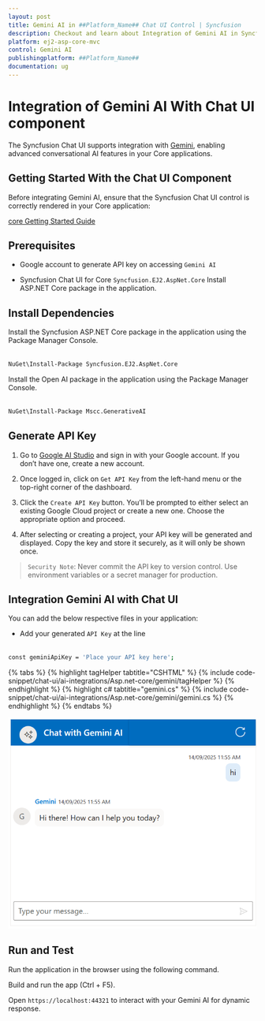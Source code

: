 ```yaml
---
layout: post
title: Gemini AI in ##Platform_Name## Chat UI Control | Syncfusion
description: Checkout and learn about Integration of Gemini AI in Syncfusion ##Platform_Name## Chat UI control of Syncfusion Essential JS 2 and more.
platform: ej2-asp-core-mvc
control: Gemini AI
publishingplatform: ##Platform_Name##
documentation: ug
---
```


# Integration of Gemini AI With Chat UI component 

The Syncfusion Chat UI supports integration with [Gemini](https://ai.google.dev/gemini-api/docs), enabling advanced conversational AI features in your Core applications.

## Getting Started With the Chat UI Component

Before integrating Gemini AI, ensure that the Syncfusion Chat UI control is correctly rendered in your Core application:

[ core Getting Started Guide](../getting-started)

## Prerequisites

* Google account to generate API key on accessing `Gemini AI`

* Syncfusion Chat UI for Core `Syncfusion.EJ2.AspNet.Core` Install ASP.NET Core package in the application.

## Install Dependencies

Install the Syncfusion ASP.NET Core package in the application using the Package Manager Console.

```bash 

NuGet\Install-Package Syncfusion.EJ2.AspNet.Core

```

Install the Open AI package in the application using the Package Manager Console.

```bash 

NuGet\Install-Package Mscc.GenerativeAI

```

## Generate API Key

1. Go to [Google AI Studio](https://aistudio.google.com/app/apikey) and sign in with your Google account. If you don’t have one, create a new account. 

2. Once logged in, click on `Get API Key` from the left-hand menu or the top-right corner of the dashboard. 

3. Click the `Create API Key` button. You’ll be prompted to either select an existing Google Cloud project or create a new one. Choose the appropriate option and proceed. 

4. After selecting or creating a project, your API key will be generated and displayed. Copy the key and store it securely, as it will only be shown once.

> `Security Note`: Never commit the API key to version control. Use environment variables or a secret manager for production.

##  Integration Gemini AI with Chat UI

You can add the below respective files in your application:

* Add your generated `API Key` at the line 

```bash

const geminiApiKey = 'Place your API key here'; 

```

{% tabs %}
{% highlight tagHelper tabtitle="CSHTML" %}
{% include code-snippet/chat-ui/ai-integrations/Asp.net-core/gemini/tagHelper %}
{% endhighlight %}
{% highlight c# tabtitle="gemini.cs" %}
{% include code-snippet/chat-ui/ai-integrations/Asp.net-core/gemini/gemini.cs %}
{% endhighlight %}
{% endtabs %}
  
![Open AI](../../images/gemini.png)

## Run and Test 

Run the application in the browser using the following command.

Build and run the app (Ctrl + F5).

Open `https://localhost:44321` to interact with your Gemini AI for dynamic response.